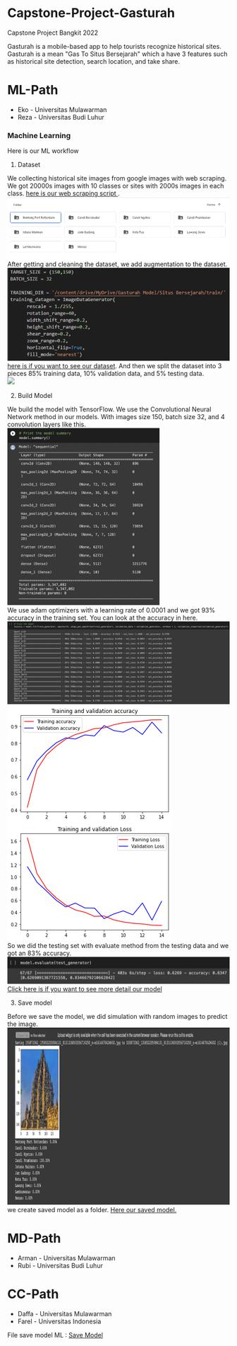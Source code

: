 # Capstone-Project-Gasturah

Capstone Project Bangkit 2022

Gasturah is a mobile-based app to help tourists recognize historical sites. Gasturah is a mean "Gas To Situs Bersejarah" which a have 3 features such as historical site detection, search location, and take share.

# ML-Path
- Eko   - Universitas Mulawarman 
- Reza  - Universitas Budi Luhur

<h3>Machine Learning</h3>

Here is our ML workflow
1. Dataset

We collecting historical site images from google images with web scraping. We got 20000s images with 10 classes or sites with 2000s images in each class. <a href='https://github.com/Echo271/Capstone-Project-Gasturah/blob/main/ML%20Path/Web_Scrapper.py'> here is our web scraping script </a>.<br><img src="https://github.com/Echo271/Capstone-Project-Gasturah/blob/main/ML%20Assets/dataset.PNG"><br> After getting and cleaning the dataset, we add augmentation to the dataset.<br><img src="https://github.com/Echo271/Capstone-Project-Gasturah/blob/main/ML%20Assets/augment.PNG"><br> <a href='https://drive.google.com/drive/folders/19Eq4rbeE2pYo0kwzD9v7bEL93rHCIP8M?usp=sharing'>here is if you want to see our dataset</a>. And then we split the dataset into 3 pieces 85% training data, 10% validation data, and 5% testing data.<br><img src="https://github.com/Echo271/Capstone-Project-Gasturah/blob/main/ML%20Assets/split dataset.PNG">

2. Build Model

We build the model with TensorFlow. We use the Convolutional Neural Network method in our models. With images size 150, batch size 32, and 4 convolution layers like this.<br>
<img src="https://github.com/Echo271/Capstone-Project-Gasturah/blob/main/ML%20Assets/summary.png" alt="Summary" height="400em"><br>
We use adam optimizers with a learning rate of 0.0001 and we got 93% accuracy in the training set. You can look at the accuracy in here.
<img src="https://github.com/Echo271/Capstone-Project-Gasturah/blob/main/ML%20Assets/training.png">
<img src="https://github.com/Echo271/Capstone-Project-Gasturah/blob/main/ML%20Assets/accuracy.png">
<img src="https://github.com/Echo271/Capstone-Project-Gasturah/blob/main/ML%20Assets/loss.png"><br>
So we did the testing set with evaluate method from the testing data and we got an 83% accuracy.<br>
<img src="https://github.com/Echo271/Capstone-Project-Gasturah/blob/main/ML%20Assets/evaluate.png" width="700em"><br>
<a href='https://github.com/Echo271/Capstone-Project-Gasturah/blob/main/ML%20Path/Model_Gasturah.ipynb'>Click here is if you want to see more detail our model</a>

3. Save model

Before we save the model, we did simulation with random images to predict the image.<br>
<img src="https://github.com/Echo271/Capstone-Project-Gasturah/blob/main/ML%20Assets/simulate.png" height="400em"><br>
we create saved model as a folder. <a href="https://github.com/Echo271/Capstone-Project-Gasturah/tree/main/Saved%20Model">Here our saved model.</a>

# MD-Path
- Arman	- Universitas Mulawarman
- Rubi	- Universitas Budi Luhur

# CC-Path
- Daffa	- Universitas Mulawarman
- Farel	- Universitas Indonesia


File save model ML :
<a href="https://drive.google.com/drive/folders/1zTd7XtX2wz_ujjCIKtDqN_0PXUhazUC-?usp=sharing"> Save Model </a>
